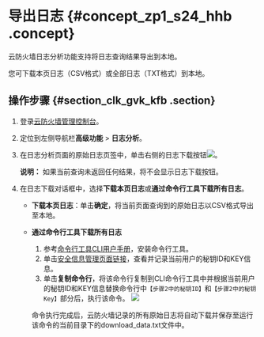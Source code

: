 # 导出日志 {#concept_zp1_s24_hhb .concept}

云防火墙日志分析功能支持将日志查询结果导出到本地。

您可下载本页日志（CSV格式）或全部日志（TXT格式）到本地。

## 操作步骤 {#section_clk_gvk_kfb .section}

1.  登录[云防火墙管理控制台](https://yundunnext.console.aliyun.com/?p=cfwnext)。
2.  定位到左侧导航栏**高级功能** \> **日志分析**。
3.  在日志分析页面的原始日志页签中，单击右侧的日志下载按钮![](http://static-aliyun-doc.oss-cn-hangzhou.aliyuncs.com/assets/img/154313/155602658343249_zh-CN.png)。

    **说明：** 如果当前查询未返回任何结果，将不会显示日志下载按钮。

4.  在日志下载对话框中，选择**下载本页日志**或**通过命令行工具下载所有日志**。
    -   **下载本页日志**：单击**确定**，将当前页面查询到的原始日志以CSV格式导出至本地。
    -   **通过命令行工具下载所有日志** 

        1.  参考[命令行工具CLI用户手册](https://aliyun-log-cli.readthedocs.io/en/latest/README_CN.html#安装)，安装命令行工具。
        2.  单击[安全信息管理页面链接](https://usercenter.console.aliyun.com/#/manage/ak)，查看并记录当前用户的秘钥ID和KEY信息。
        3.  单击**复制命令行**，将该命令行复制到CLI命令行工具中并根据当前用户的秘钥ID和KEY信息替换命令行中`【步骤2中的秘钥ID】`和`【步骤2中的秘钥Key】`部分后，执行该命令。
        ![](http://static-aliyun-doc.oss-cn-hangzhou.aliyuncs.com/assets/img/154313/155602658343250_zh-CN.png)

        命令执行完成后，云防火墙记录的所有原始日志将自动下载并保存至运行该命令的当前目录下的download\_data.txt文件中。


